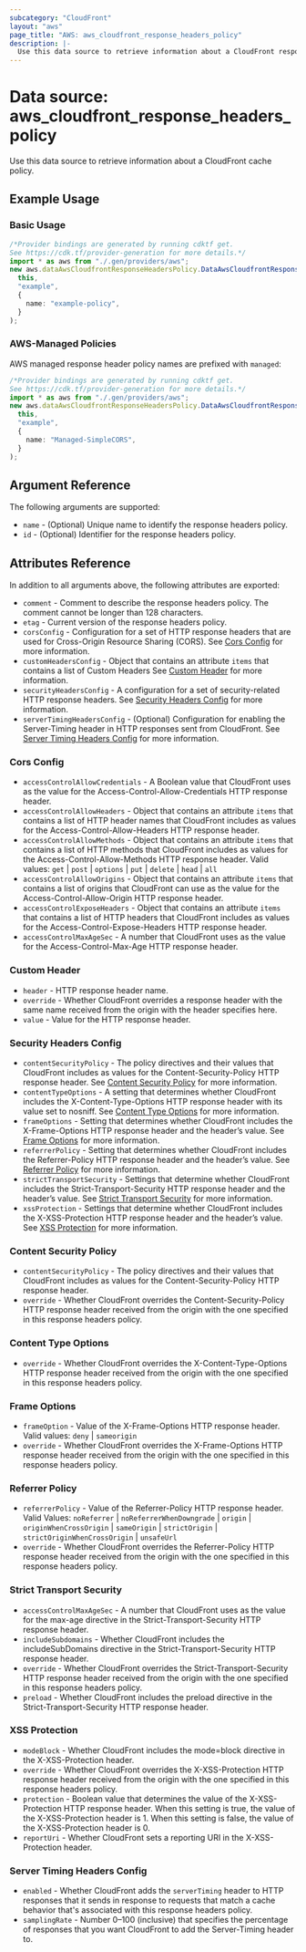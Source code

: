 ```yaml
---
subcategory: "CloudFront"
layout: "aws"
page_title: "AWS: aws_cloudfront_response_headers_policy"
description: |-
  Use this data source to retrieve information about a CloudFront response headers policy.
---
```


# Data source: aws\_cloudfront\_response\_headers\_policy

Use this data source to retrieve information about a CloudFront cache policy.

## Example Usage

### Basic Usage

```typescript
/*Provider bindings are generated by running cdktf get.
See https://cdk.tf/provider-generation for more details.*/
import * as aws from "./.gen/providers/aws";
new aws.dataAwsCloudfrontResponseHeadersPolicy.DataAwsCloudfrontResponseHeadersPolicy(
  this,
  "example",
  {
    name: "example-policy",
  }
);

```

### AWS-Managed Policies

AWS managed response header policy names are prefixed with `managed`:

```typescript
/*Provider bindings are generated by running cdktf get.
See https://cdk.tf/provider-generation for more details.*/
import * as aws from "./.gen/providers/aws";
new aws.dataAwsCloudfrontResponseHeadersPolicy.DataAwsCloudfrontResponseHeadersPolicy(
  this,
  "example",
  {
    name: "Managed-SimpleCORS",
  }
);

```

## Argument Reference

The following arguments are supported:

* `name` - (Optional) Unique name to identify the response headers policy.
* `id` - (Optional) Identifier for the response headers policy.

## Attributes Reference

In addition to all arguments above, the following attributes are exported:

* `comment` - Comment to describe the response headers policy. The comment cannot be longer than 128 characters.
* `etag` - Current version of the response headers policy.
* `corsConfig` - Configuration for a set of HTTP response headers that are used for Cross-Origin Resource Sharing (CORS). See [Cors Config](#cors-config) for more information.
* `customHeadersConfig` - Object that contains an attribute `items` that contains a list of Custom Headers See [Custom Header](#custom-header) for more information.
* `securityHeadersConfig` - A configuration for a set of security-related HTTP response headers. See [Security Headers Config](#security-headers-config) for more information.
* `serverTimingHeadersConfig` - (Optional) Configuration for enabling the Server-Timing header in HTTP responses sent from CloudFront. See [Server Timing Headers Config](#server-timing-headers-config) for more information.

### Cors Config

* `accessControlAllowCredentials` - A Boolean value that CloudFront uses as the value for the Access-Control-Allow-Credentials HTTP response header.
* `accessControlAllowHeaders` - Object that contains an attribute `items` that contains a list of HTTP header names that CloudFront includes as values for the Access-Control-Allow-Headers HTTP response header.
* `accessControlAllowMethods` - Object that contains an attribute `items` that contains a list of HTTP methods that CloudFront includes as values for the Access-Control-Allow-Methods HTTP response header. Valid values: `get` | `post` | `options` | `put` | `delete` | `head` | `all`
* `accessControlAllowOrigins` - Object that contains an attribute `items` that contains a list of origins that CloudFront can use as the value for the Access-Control-Allow-Origin HTTP response header.
* `accessControlExposeHeaders` - Object that contains an attribute `items` that contains a list of HTTP headers that CloudFront includes as values for the Access-Control-Expose-Headers HTTP response header.
* `accessControlMaxAgeSec` - A number that CloudFront uses as the value for the Access-Control-Max-Age HTTP response header.

### Custom Header

* `header` - HTTP response header name.
* `override` - Whether CloudFront overrides a response header with the same name received from the origin with the header specifies here.
* `value` - Value for the HTTP response header.

### Security Headers Config

* `contentSecurityPolicy` - The policy directives and their values that CloudFront includes as values for the Content-Security-Policy HTTP response header. See [Content Security Policy](#content-security-policy) for more information.
* `contentTypeOptions` - A setting that determines whether CloudFront includes the X-Content-Type-Options HTTP response header with its value set to nosniff. See [Content Type Options](#content-type-options) for more information.
* `frameOptions` - Setting that determines whether CloudFront includes the X-Frame-Options HTTP response header and the header’s value. See [Frame Options](#frame-options) for more information.
* `referrerPolicy` - Setting that determines whether CloudFront includes the Referrer-Policy HTTP response header and the header’s value. See [Referrer Policy](#referrer-policy) for more information.
* `strictTransportSecurity` - Settings that determine whether CloudFront includes the Strict-Transport-Security HTTP response header and the header’s value. See [Strict Transport Security](#strict-transport-security) for more information.
* `xssProtection` - Settings that determine whether CloudFront includes the X-XSS-Protection HTTP response header and the header’s value. See [XSS Protection](#xss-protection) for more information.

### Content Security Policy

* `contentSecurityPolicy` - The policy directives and their values that CloudFront includes as values for the Content-Security-Policy HTTP response header.
* `override` - Whether CloudFront overrides the Content-Security-Policy HTTP response header received from the origin with the one specified in this response headers policy.

### Content Type Options

* `override` - Whether CloudFront overrides the X-Content-Type-Options HTTP response header received from the origin with the one specified in this response headers policy.

### Frame Options

* `frameOption` - Value of the X-Frame-Options HTTP response header. Valid values: `deny` | `sameorigin`
* `override` - Whether CloudFront overrides the X-Frame-Options HTTP response header received from the origin with the one specified in this response headers policy.

### Referrer Policy

* `referrerPolicy` - Value of the Referrer-Policy HTTP response header. Valid Values: `noReferrer` | `noReferrerWhenDowngrade` | `origin` | `originWhenCrossOrigin` | `sameOrigin` | `strictOrigin` | `strictOriginWhenCrossOrigin` | `unsafeUrl`
* `override` - Whether CloudFront overrides the Referrer-Policy HTTP response header received from the origin with the one specified in this response headers policy.

### Strict Transport Security

* `accessControlMaxAgeSec` - A number that CloudFront uses as the value for the max-age directive in the Strict-Transport-Security HTTP response header.
* `includeSubdomains` - Whether CloudFront includes the includeSubDomains directive in the Strict-Transport-Security HTTP response header.
* `override` - Whether CloudFront overrides the Strict-Transport-Security HTTP response header received from the origin with the one specified in this response headers policy.
* `preload` - Whether CloudFront includes the preload directive in the Strict-Transport-Security HTTP response header.

### XSS Protection

* `modeBlock` - Whether CloudFront includes the mode=block directive in the X-XSS-Protection header.
* `override` - Whether CloudFront overrides the X-XSS-Protection HTTP response header received from the origin with the one specified in this response headers policy.
* `protection` - Boolean value that determines the value of the X-XSS-Protection HTTP response header. When this setting is true, the value of the X-XSS-Protection header is 1. When this setting is false, the value of the X-XSS-Protection header is 0.
* `reportUri` - Whether CloudFront sets a reporting URI in the X-XSS-Protection header.

### Server Timing Headers Config

* `enabled` - Whether CloudFront adds the `serverTiming` header to HTTP responses that it sends in response to requests that match a cache behavior that's associated with this response headers policy.
* `samplingRate` - Number 0–100 (inclusive) that specifies the percentage of responses that you want CloudFront to add the Server-Timing header to.
